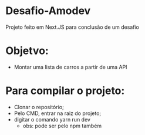 # Desafio-Amodev
Projeto feito em Next.JS para conclusão de um desafio

# Objetvo:
 - Montar uma lista de carros a partir de uma API
 
# Para compilar o projeto:
  - Clonar o repositório;
  - Pelo CMD, entrar na raiz do projeto;
  - digitar o comando yarn run dev
    - obs: pode ser pelo npm também
